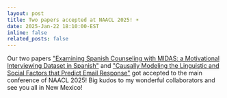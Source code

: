 ```yaml
---
layout: post
title: Two papers accepted at NAACL 2025! ☀️ 
date: 2025-Jan-22 18:10:00-EST
inline: false
related_posts: false
---
```

Our two papers ["Examining Spanish Counseling with MIDAS: a Motivational Interviewing Dataset in Spanish"](https://openreview.net/forum?id=tReVq0bFUX) and ["Causally Modeling the Linguistic and Social Factors that Predict Email Response"](https://openreview.net/forum?id=2JwDE5xWxk) got accepted to the main conference of NAACL 2025! Big kudos to my wonderful collaborators and see you all in New Mexico!   
   
